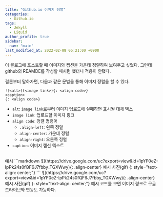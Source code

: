 ```yaml
---
title: "Github.io 이미지 정렬"
categories:
  - Github.io
tags:
  - Jekyll
  - Liquid
author_profile: true
sidebar:
  nav: "main"
last_modified_at: 2022-02-08 05:21:00 +0900
---
```

이 블로그에 포스트할 때 이미지와 캡션을 가운데 정렬하여 보여주고 싶었다. 그런데 github의 REAMDE를 작성할 때처럼 했더니 적용이 안됐다.

결론부터 말하자면, 다음과 같은 문법을 통해 이미지 정렬을 할 수 있다.

```liquid
![<alt>](<image link>){: <align code>}
<caption>
{: <align code>}
```
- `alt`: `image link`로부터 이미지 업로드에 실패하면 표시될 대체 텍스
- `image link`: 업로드할 이미지 링크
- `align code`: 정렬 명령어
  - `.align-left`: 왼쪽 정렬
  - `align-center`: 가운데 정렬
  - `align-right`: 오른쪽 정렬
- `caption`: 이미지 캡션 텍스트

<br>
예시
```markdown
![](https://drive.google.com/uc?export=view&id=1pYF0eZ-IpPk24s0fQF6J7fbby_TGXWwy){: .align-center}
예시 사진(gif)
{: style="text-align: center;"}
```
![](https://drive.google.com/uc?export=view&id=1pYF0eZ-IpPk24s0fQF6J7fbby_TGXWwy){: .align-center}
예시 사진(gif)
{: style="text-align: center;"}
예시 코드를 보면 이미지 링크로 구글 드라이브와 연동도 가능하다.